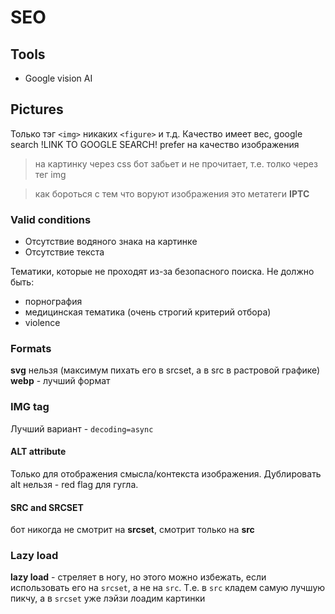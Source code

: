 # SEO

## Tools

- Google vision AI

## Pictures

Только тэг `<img>` никаких `<figure>` и т.д.
Качество имеет вес, google search !LINK TO GOOGLE SEARCH! prefer на качество изображения

> на картинку через css бот забьет и не прочитает, т.е. толко через тег img

> как бороться с тем что воруют изображения это метатеги **IPTC**

### Valid conditions

- Отсутствие водяного знака на картинке
- Отсутствие текста

Тематики, которые не проходят из-за безопасного поиска. Не должно быть:
- порнография
- медицинская тематика (очень строгий критерий отбора)
- violence

### Formats

**svg** нельзя (максимум пихать его в srcset, а в src в растровой графике)
**webp** - лучший формат

### IMG tag

Лучший вариант - `decoding=async`

#### ALT attribute

Только для отображения смысла/контекста изображения. Дублировать alt нельзя -  red flag для гугла.

#### SRC and SRCSET

бот никогда не смотрит на **srcset**, смотрит только на **src**

### Lazy load

**lazy load** - стреляет в ногу, но этого можно избежать, если использовать его на `srcset`, а не на `src`. Т.е. в `src` кладем самую лучшую пикчу, а в `srcset` уже лэйзи лоадим картинки
